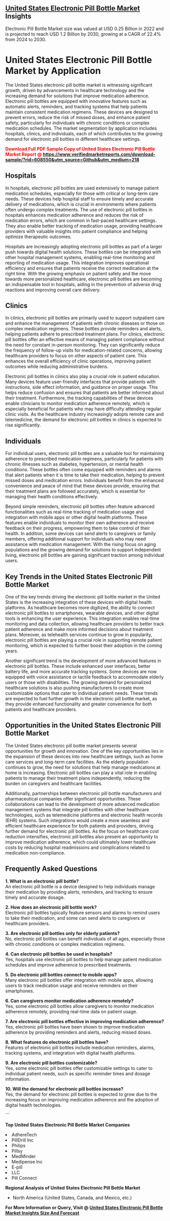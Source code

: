 <h2><a href="https://www.verifiedmarketreports.com/download-sample/?rid=608550&amp;utm_source=Github&amp;utm_medium=218" target="_blank">United States Electronic Pill Bottle Market</a> Insights</h2><p>Electronic Pill Bottle Market size was valued at USD 0.25 Billion in 2022 and is projected to reach USD 1.2 Billion by 2030, growing at a CAGR of 22.4% from 2024 to 2030.</p><p> <h1>United States Electronic Pill Bottle Market by Application</h1> <p>The United States electronic pill bottle market is witnessing significant growth, driven by advancements in healthcare technology and the increasing demand for solutions that improve medication adherence. Electronic pill bottles are equipped with innovative features such as automatic alerts, reminders, and tracking systems that help patients maintain consistent medication regimens. These devices are designed to prevent errors, reduce the risk of missed doses, and enhance patient safety, particularly for individuals with chronic conditions or complex medication schedules. The market segmentation by application includes hospitals, clinics, and individuals, each of which contributes to the growing demand for electronic pill bottles in different healthcare settings.</p> <p><strong><p><span class=""><span style="color: #ff0000;"><strong>Download Full PDF Sample Copy of United States Electronic Pill Bottle Market Report</strong> @ </span><a href="https://www.verifiedmarketreports.com/download-sample/?rid=608550&amp;utm_source=Github&amp;utm_medium=218" target="_blank">https://www.verifiedmarketreports.com/download-sample/?rid=608550&amp;utm_source=Github&amp;utm_medium=218</a></span></p></strong></p> <h2>Hospitals</h2> <p>In hospitals, electronic pill bottles are used extensively to manage patient medication schedules, especially for those with critical or long-term care needs. These devices help hospital staff to ensure timely and accurate delivery of medications, which is crucial in environments where patients often undergo complex treatments. The use of electronic pill bottles in hospitals enhances medication adherence and reduces the risk of medication errors, which are common in fast-paced healthcare settings. They also enable better tracking of medication usage, providing healthcare providers with valuable insights into patient compliance and helping optimize therapeutic outcomes.</p> <p>Hospitals are increasingly adopting electronic pill bottles as part of a larger push towards digital health solutions. These bottles can be integrated with other hospital management systems, enabling real-time monitoring and reporting of medication usage. This integration improves operational efficiency and ensures that patients receive the correct medication at the right time. With the growing emphasis on patient safety and the move towards more personalized healthcare, electronic pill bottles are becoming an indispensable tool in hospitals, aiding in the prevention of adverse drug reactions and improving overall care delivery.</p> <h2>Clinics</h2> <p>In clinics, electronic pill bottles are primarily used to support outpatient care and enhance the management of patients with chronic diseases or those on complex medication regimens. These bottles provide reminders and alerts, helping patients adhere to prescribed treatment plans. For clinics, electronic pill bottles offer an effective means of managing patient compliance without the need for constant in-person monitoring. They can significantly reduce the frequency of follow-up visits for medication-related concerns, allowing healthcare providers to focus on other aspects of patient care. This enhances the overall efficiency of clinic operations, improving patient outcomes while reducing administrative burdens.</p> <p>Electronic pill bottles in clinics also play a crucial role in patient education. Many devices feature user-friendly interfaces that provide patients with instructions, side effect information, and guidance on proper usage. This helps reduce confusion and ensures that patients are better informed about their treatment. Furthermore, the tracking capabilities of these devices enable clinicians to monitor medication adherence remotely, which is especially beneficial for patients who may have difficulty attending regular clinic visits. As the healthcare industry increasingly adopts remote care and telemedicine, the demand for electronic pill bottles in clinics is expected to rise significantly.</p> <h2>Individuals</h2> <p>For individual users, electronic pill bottles are a valuable tool for maintaining adherence to prescribed medication regimens, particularly for patients with chronic illnesses such as diabetes, hypertension, or mental health conditions. These bottles often come equipped with reminders and alarms that alert patients when it is time to take their medication, helping to prevent missed doses and medication errors. Individuals benefit from the enhanced convenience and peace of mind that these devices provide, ensuring that their treatment plans are followed accurately, which is essential for managing their health conditions effectively.</p> <p>Beyond simple reminders, electronic pill bottles often feature advanced functionalities such as real-time tracking of medication usage and integration with mobile apps or other digital health platforms. These features enable individuals to monitor their own adherence and receive feedback on their progress, empowering them to take control of their health. In addition, some devices can send alerts to caregivers or family members, offering additional support for individuals who may need assistance with medication management. With the rising focus on aging populations and the growing demand for solutions to support independent living, electronic pill bottles are gaining significant traction among individual users.</p> <h2>Key Trends in the United States Electronic Pill Bottle Market</h2> <p>One of the key trends driving the electronic pill bottle market in the United States is the increasing integration of these devices with digital health platforms. As healthcare becomes more digitized, the ability to connect electronic pill bottles to smartphones, wearable devices, and other digital tools is enhancing the user experience. This integration enables real-time monitoring and data collection, allowing healthcare providers to better track patient adherence and make more informed decisions about treatment plans. Moreover, as telehealth services continue to grow in popularity, electronic pill bottles are playing a crucial role in supporting remote patient monitoring, which is expected to further boost their adoption in the coming years.</p> <p>Another significant trend is the development of more advanced features in electronic pill bottles. These include enhanced user interfaces, better battery life, and more accurate tracking systems. Some devices are now equipped with voice assistance or tactile feedback to accommodate elderly users or those with disabilities. The growing demand for personalized healthcare solutions is also pushing manufacturers to create more customizable options that cater to individual patient needs. These trends are expected to fuel further growth in the electronic pill bottle market, as they provide enhanced functionality and greater convenience for both patients and healthcare providers.</p> <h2>Opportunities in the United States Electronic Pill Bottle Market</h2> <p>The United States electronic pill bottle market presents several opportunities for growth and innovation. One of the key opportunities lies in the expansion of these devices into new healthcare settings, such as home care services and long-term care facilities. As the elderly population continues to grow, the need for solutions that help manage medications at home is increasing. Electronic pill bottles can play a vital role in enabling patients to manage their treatment plans independently, reducing the burden on caregivers and healthcare facilities.</p> <p>Additionally, partnerships between electronic pill bottle manufacturers and pharmaceutical companies offer significant opportunities. These collaborations can lead to the development of more advanced medication management systems that integrate pill bottles with other healthcare technologies, such as telemedicine platforms and electronic health records (EHR) systems. Such integrations would create a more seamless and efficient healthcare experience for both patients and providers, driving further demand for electronic pill bottles. As the focus on healthcare cost reduction intensifies, electronic pill bottles also present an opportunity to improve medication adherence, which could ultimately lower healthcare costs by reducing hospital readmissions and complications related to medication non-compliance.</p> <h2>Frequently Asked Questions</h2> <p><strong>1. What is an electronic pill bottle?</strong><br> An electronic pill bottle is a device designed to help individuals manage their medication by providing alerts, reminders, and tracking to ensure timely and accurate dosage. </p> <p><strong>2. How does an electronic pill bottle work?</strong><br> Electronic pill bottles typically feature sensors and alarms to remind users to take their medication, and some can send alerts to caregivers or healthcare providers. </p> <p><strong>3. Are electronic pill bottles only for elderly patients?</strong><br> No, electronic pill bottles can benefit individuals of all ages, especially those with chronic conditions or complex medication regimens. </p> <p><strong>4. Can electronic pill bottles be used in hospitals?</strong><br> Yes, hospitals use electronic pill bottles to help manage patient medication schedules and improve adherence to prescribed treatments. </p> <p><strong>5. Do electronic pill bottles connect to mobile apps?</strong><br> Many electronic pill bottles offer integration with mobile apps, allowing users to track medication usage and receive reminders on their smartphones. </p> <p><strong>6. Can caregivers monitor medication adherence remotely?</strong><br> Yes, some electronic pill bottles allow caregivers to monitor medication adherence remotely, providing real-time data on patient usage. </p> <p><strong>7. Are electronic pill bottles effective in improving medication adherence?</strong><br> Yes, electronic pill bottles have been shown to improve medication adherence by providing reminders and alerts, reducing missed doses. </p> <p><strong>8. What features do electronic pill bottles have?</strong><br> Features of electronic pill bottles include medication reminders, alarms, tracking systems, and integration with digital health platforms. </p> <p><strong>9. Are electronic pill bottles customizable?</strong><br> Yes, some electronic pill bottles offer customizable settings to cater to individual patient needs, such as specific reminder times and dosage information. </p> <p><strong>10. Will the demand for electronic pill bottles increase?</strong><br> Yes, the demand for electronic pill bottles is expected to grow due to the increasing focus on improving medication adherence and the adoption of digital health technologies. </p> ```</p><p><strong>Top United States Electronic Pill Bottle Market Companies</strong></p><div data-test-id=""><p><li>AdhereTech</li><li> PillDrill Inc</li><li> Philips</li><li> Pillsy</li><li> MedMinder</li><li> Medipense Inc</li><li> E-pill</li><li> LLC</li><li> Pill Connect</li></p><div><strong>Regional Analysis of&nbsp;United States Electronic Pill Bottle Market</strong></div><ul><li dir="ltr"><p dir="ltr">North America&nbsp;(United States, Canada, and Mexico, etc.)</p></li></ul><p><strong>For More Information or Query, Visit @&nbsp;</strong><strong><a href="https://www.verifiedmarketreports.com/product/electronic-pill-bottle-market/?utm_source=Github&amp;utm_medium=218" target="_blank">United States Electronic Pill Bottle Market Insights Size And Forecast</a></strong></p></div>
